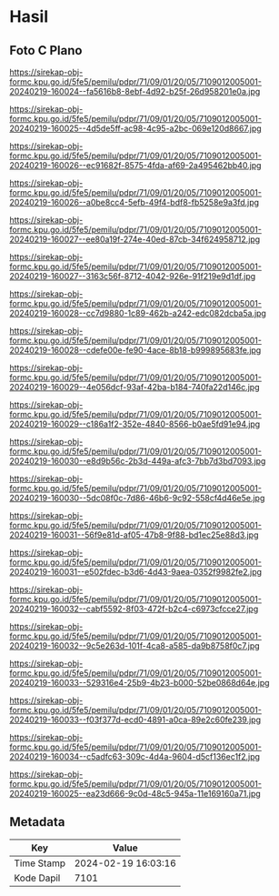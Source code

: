 # Hasil

## Foto C Plano

https://sirekap-obj-formc.kpu.go.id/5fe5/pemilu/pdpr/71/09/01/20/05/7109012005001-20240219-160024--fa5616b8-8ebf-4d92-b25f-26d958201e0a.jpg

https://sirekap-obj-formc.kpu.go.id/5fe5/pemilu/pdpr/71/09/01/20/05/7109012005001-20240219-160025--4d5de5ff-ac98-4c95-a2bc-069e120d8667.jpg

https://sirekap-obj-formc.kpu.go.id/5fe5/pemilu/pdpr/71/09/01/20/05/7109012005001-20240219-160026--ec91682f-8575-4fda-af69-2a495462bb40.jpg

https://sirekap-obj-formc.kpu.go.id/5fe5/pemilu/pdpr/71/09/01/20/05/7109012005001-20240219-160026--a0be8cc4-5efb-49f4-bdf8-fb5258e9a3fd.jpg

https://sirekap-obj-formc.kpu.go.id/5fe5/pemilu/pdpr/71/09/01/20/05/7109012005001-20240219-160027--ee80a19f-274e-40ed-87cb-34f624958712.jpg

https://sirekap-obj-formc.kpu.go.id/5fe5/pemilu/pdpr/71/09/01/20/05/7109012005001-20240219-160027--3163c56f-8712-4042-926e-91f219e9d1df.jpg

https://sirekap-obj-formc.kpu.go.id/5fe5/pemilu/pdpr/71/09/01/20/05/7109012005001-20240219-160028--cc7d9880-1c89-462b-a242-edc082dcba5a.jpg

https://sirekap-obj-formc.kpu.go.id/5fe5/pemilu/pdpr/71/09/01/20/05/7109012005001-20240219-160028--cdefe00e-fe90-4ace-8b18-b999895683fe.jpg

https://sirekap-obj-formc.kpu.go.id/5fe5/pemilu/pdpr/71/09/01/20/05/7109012005001-20240219-160029--4e056dcf-93af-42ba-b184-740fa22d146c.jpg

https://sirekap-obj-formc.kpu.go.id/5fe5/pemilu/pdpr/71/09/01/20/05/7109012005001-20240219-160029--c186a1f2-352e-4840-8566-b0ae5fd91e94.jpg

https://sirekap-obj-formc.kpu.go.id/5fe5/pemilu/pdpr/71/09/01/20/05/7109012005001-20240219-160030--e8d9b56c-2b3d-449a-afc3-7bb7d3bd7093.jpg

https://sirekap-obj-formc.kpu.go.id/5fe5/pemilu/pdpr/71/09/01/20/05/7109012005001-20240219-160030--5dc08f0c-7d86-46b6-9c92-558cf4d46e5e.jpg

https://sirekap-obj-formc.kpu.go.id/5fe5/pemilu/pdpr/71/09/01/20/05/7109012005001-20240219-160031--56f9e81d-af05-47b8-9f88-bd1ec25e88d3.jpg

https://sirekap-obj-formc.kpu.go.id/5fe5/pemilu/pdpr/71/09/01/20/05/7109012005001-20240219-160031--e502fdec-b3d6-4d43-9aea-0352f9982fe2.jpg

https://sirekap-obj-formc.kpu.go.id/5fe5/pemilu/pdpr/71/09/01/20/05/7109012005001-20240219-160032--cabf5592-8f03-472f-b2c4-c6973cfcce27.jpg

https://sirekap-obj-formc.kpu.go.id/5fe5/pemilu/pdpr/71/09/01/20/05/7109012005001-20240219-160032--9c5e263d-101f-4ca8-a585-da9b8758f0c7.jpg

https://sirekap-obj-formc.kpu.go.id/5fe5/pemilu/pdpr/71/09/01/20/05/7109012005001-20240219-160033--529316e4-25b9-4b23-b000-52be0868d64e.jpg

https://sirekap-obj-formc.kpu.go.id/5fe5/pemilu/pdpr/71/09/01/20/05/7109012005001-20240219-160033--f03f377d-ecd0-4891-a0ca-89e2c60fe239.jpg

https://sirekap-obj-formc.kpu.go.id/5fe5/pemilu/pdpr/71/09/01/20/05/7109012005001-20240219-160034--c5adfc63-309c-4d4a-9604-d5cf136ec1f2.jpg

https://sirekap-obj-formc.kpu.go.id/5fe5/pemilu/pdpr/71/09/01/20/05/7109012005001-20240219-160025--ea23d666-9c0d-48c5-945a-11e169160a71.jpg


## Metadata

| Key        | Value               |
| ---------- | ------------------- |
| Time Stamp | 2024-02-19 16:03:16 |
| Kode Dapil | 7101                |



